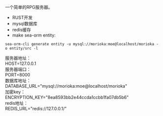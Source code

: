 一个简单的RPG服务器。
* RUST开发
* mysql数据库
* redis缓存
* make sea-orm entity:

```shell
sea-orm-cli generate entity -u mysql://morioka:moe@localhost/morioka -o entity/src -l
```
服务器地址：  
HOST=127.0.0.1  
服务器端口：  
PORT=8000  
数据库地址：  
DATABASE_URL="mysql://morioka:moe@localhost/morioka"  
加密key：  
ENCRYPTION_KEY="8ea8593bb2e44ccda1ccbb1fa07db5b6"  
redis地址：  
REDIS_URL="redis://127.0.0.1/"  
